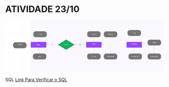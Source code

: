 # ATIVIDADE 23/10


![Atividade-A](img.png)




SQL
[Link Para Verificar o SQL](https://github.com/Leon14789/Atividade23-10/blob/master/SQL)


